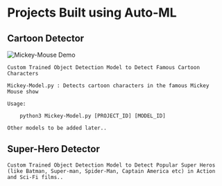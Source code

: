 
# Projects Built using Auto-ML

## Cartoon Detector

![Mickey-Mouse Demo](demos/mickey-mouse.gif)

	Custom Trained Object Detection Model to Detect Famous Cartoon Characters

	Mickey-Model.py : Detects cartoon characters in the famous Mickey Mouse show

	Usage:

		python3 Mickey-Model.py [PROJECT_ID] [MODEL_ID]

	Other models to be added later..

## Super-Hero Detector

	Custom Trained Object Detection Model to Detect Popular Super Heros 
	(like Batman, Super-man, Spider-Man, Captain America etc) in Action and Sci-Fi films..
